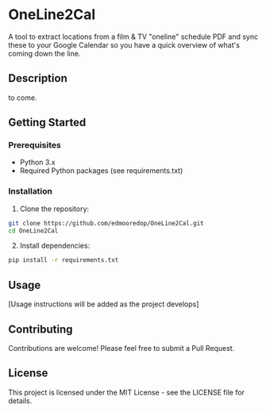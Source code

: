 # OneLine2Cal

A tool to extract locations from a film & TV "oneline" schedule PDF and sync these to your Google Calendar so you have a quick overview of what's coming down the line.

## Description

to come.

## Getting Started

### Prerequisites

- Python 3.x
- Required Python packages (see requirements.txt)

### Installation

1. Clone the repository:
```bash
git clone https://github.com/edmooredop/OneLine2Cal.git
cd OneLine2Cal
```

2. Install dependencies:
```bash
pip install -r requirements.txt
```

## Usage

[Usage instructions will be added as the project develops]

## Contributing

Contributions are welcome! Please feel free to submit a Pull Request.

## License

This project is licensed under the MIT License - see the LICENSE file for details. 